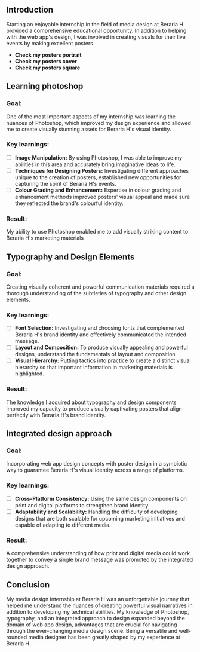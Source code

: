 ## Introduction
Starting an enjoyable internship in the field of media design at Beraria H provided a comprehensive educational opportunity. In addition to helping with the web app's design, I was involved in creating visuals for their live events by making excellent posters.

- **Check my posters portrait**[](url)
- **Check my posters cover**[](url)
- **Check my posters square**[](url)

## Learning photoshop

### **Goal:**
One of the most important aspects of my internship was learning the nuances of Photoshop, which improved my design experience and allowed me to create visually stunning assets for Beraria H's visual identity.

### **Key learnings:**
- [ ] **Image Manipulation:** By using Photoshop, I was able to improve my abilities in this area and accurately bring imaginative ideas to life.
- [ ] **Techniques for Designing Posters:** Investigating different approaches unique to the creation of posters, established new opportunities for capturing the spirit of Beraria H's events.
- [ ] **Colour Grading and Enhancement:** Expertise in colour grading and enhancement methods improved posters' visual appeal and made sure they reflected the brand's colourful identity.

### **Result:**
My ability to use Photoshop enabled me to add visually striking content to Beraria H's marketing materials

## Typography and Design Elements

### **Goal:**
Creating visually coherent and powerful communication materials required a thorough understanding of the subtleties of typography and other design elements.

### **Key learnings:**
- [ ] **Font Selection:** Investigating and choosing fonts that complemented Beraria H's brand identity and effectively communicated the intended message.
- [ ] **Layout and Composition:** To produce visually appealing and powerful designs, understand the fundamentals of layout and composition
- [ ] **Visual Hierarchy:** Putting tactics into practice to create a distinct visual hierarchy so that important information in marketing materials is highlighted.

### **Result:**
The knowledge I acquired about typography and design components improved my capacity to produce visually captivating posters that align perfectly with Beraria H's brand identity.

## Integrated design approach

### **Goal:**
Incorporating web app design concepts with poster design in a symbiotic way to guarantee Beraria H's visual identity across a range of platforms.

### **Key learnings:**
- [ ] **Cross-Platform Consistency:** Using the same design components on print and digital platforms to strengthen brand identity.
- [ ] **Adaptability and Scalability:** Handling the difficulty of developing designs that are both scalable for upcoming marketing initiatives and capable of adapting to different media.

### **Result:**
A comprehensive understanding of how print and digital media could work together to convey a single brand message was promoted by the integrated design approach.

## Conclusion
My media design internship at Beraria H was an unforgettable journey that helped me understand the nuances of creating powerful visual narratives in addition to developing my technical abilities. My knowledge of Photoshop, typography, and an integrated approach to design expanded beyond the domain of web app design, advantages that are crucial for navigating through the ever-changing media design scene. Being a versatile and well-rounded media designer has been greatly shaped by my experience at Beraria H.













 

